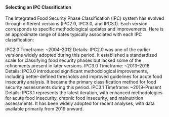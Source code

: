

#### Selecting an IPC Classification
The Integrated Food Security Phase Classification (IPC) system has evolved through different versions (IPC2.0, IPC3.0, and IPC3.1). Each version corresponds to specific methodological updates and improvements. Here is an approximate range of dates typically associated with each IPC classification:

IPC2.0
Timeframe: ~2004–2012
Details:
IPC2.0 was one of the earlier versions widely adopted during this period.
It established a standardized scale for classifying food security phases but lacked some of the refinements present in later versions.
IPC3.0
Timeframe: ~2013–2018
Details:
IPC3.0 introduced significant methodological improvements, including better-defined thresholds and improved guidelines for acute food insecurity analysis.
It became the primary classification method for food security assessments during this period.
IPC3.1
Timeframe: ~2019–Present
Details:
IPC3.1 represents the latest iteration, with enhanced methodologies for acute food insecurity, chronic food insecurity, and malnutrition assessments.
It has been widely adopted for recent analyses, with data available primarily from 2019 onward.